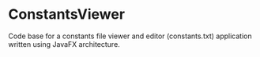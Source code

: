 ConstantsViewer
===============

Code base for a constants file viewer and editor (constants.txt) application written using JavaFX architecture.
